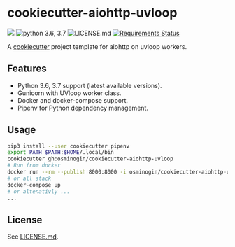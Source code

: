 cookiecutter-aiohttp-uvloop
===========================
[![](https://img.shields.io/github/release/osminogin/cookiecutter-aiohttp-uvloop.svg?style=flat)](https://github.com/osminogin/cookiecutter-aiohttp-uvloop/releases/latest) ![python 3.6, 3.7](https://img.shields.io/badge/python-3.6,%203.7-green.svg?style=flat) ![LICENSE.md](https://img.shields.io/badge/license-MIT-green.svg) [![Requirements Status](https://requires.io/github/osminogin/cookiecutter-aiohttp-uvloop/requirements.svg?branch=master)](https://requires.io/github/osminogin/cookiecutter-aiohttp-uvloop/requirements/?branch=master)

A [cookiecutter](https://github.com/audreyr/cookiecutter) project template for aiohttp on uvloop workers.

Features
--------
- Python 3.6, 3.7 support (latest available versions).
- Gunicorn with UVloop worker class.
- Docker and docker-compose support.
- Pipenv for Python dependency management.

Usage
-----

```bash
pip3 install --user cookiecutter pipenv
export PATH $PATH:$HOME/.local/bin
cookiecutter gh:osminogin/cookiecutter-aiohttp-uvloop
# Run from docker
docker run --rm --publish 8000:8000 -i osminogin/cookiecutter-aiohttp-uvloop
# or all stack
docker-compose up
# or altenativly ...
...
```

License
-------

See [LICENSE.md](https://github.com/osminogin/cookiecutter-aiohttp-uvloop/blob/master/LICENSE.md).
